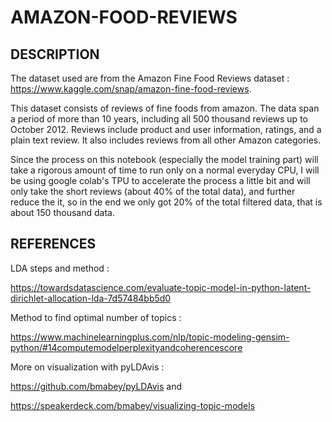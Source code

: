 # AMAZON-FOOD-REVIEWS

## DESCRIPTION

The dataset used are from the Amazon Fine Food Reviews dataset : https://www.kaggle.com/snap/amazon-fine-food-reviews.

This dataset consists of reviews of fine foods from amazon. The data span a period of more than 10 years, including all 500 thousand reviews up to October 2012. Reviews include product and user information, ratings, and a plain text review. It also includes reviews from all other Amazon categories.

Since the process on this notebook (especially the model training part) will take a rigorous amount of time to run only on a normal everyday CPU, I will be using google colab's TPU to accelerate the process a little bit and will only take the short reviews (about 40% of the total data), and further reduce the it, so in the end we only got 20% of the total filtered data, that is about 150 thousand data.

## REFERENCES

LDA steps and method :

https://towardsdatascience.com/evaluate-topic-model-in-python-latent-dirichlet-allocation-lda-7d57484bb5d0

Method to find optimal number of topics :

https://www.machinelearningplus.com/nlp/topic-modeling-gensim-python/#14computemodelperplexityandcoherencescore


More on visualization with pyLDAvis :

https://github.com/bmabey/pyLDAvis and

https://speakerdeck.com/bmabey/visualizing-topic-models
